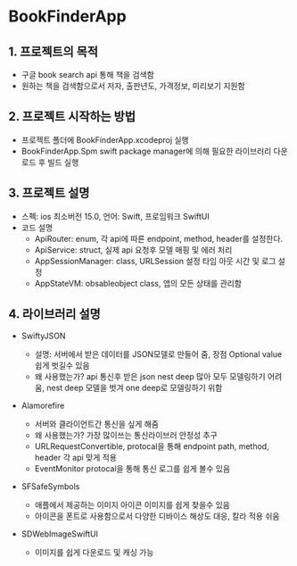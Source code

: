 # BookFinderApp

## 1. 프로젝트의 목적
- 구글 book search api 통해 책을 검색함
- 원하는 책을 검색함으로서 저자, 출판년도, 가격정보, 미리보기 지원함

## 2. 프로젝트 시작하는 방법
- 프로젝트 폴더에 BookFinderApp.xcodeproj 실행
- BookFinderApp.Spm swift package manager에 의해 필요한 라이브러리 다운로드 후 빌드 실행

## 3. 프로젝트 설명
- 스펙: ios 최소버전 15.0, 언어: Swift, 프로임워크 SwiftUI
- 코드 설명
    * ApiRouter: enum, 각 api에 따른 endpoint, method, header를 설정한다.
    * ApiService: struct, 실제 api 요청후 모델 매핑 및 에러 처리
    * AppSessionManager: class, URLSession 설정 타임 아웃 시간 및 로그 설정 
    * AppStateVM: obsableobject class, 앱의 모든 상태를 관리함

## 4. 라이브러리 설명
- SwiftyJSON 
    * 설명: 서버에서 받은 데이터를 JSON모델로 만들어 줌, 장점 Optional value 쉽게 벗길수 있음
    * 왜 사용했는가? api 통신후 받은 json nest deep 많아 모두 모델링하기 어려움, nest deep 모델을 벗겨 one deep로 모델링하기 위함
    
- Alamorefire 
    * 서버와 클라이언트간 통신을 싶게 해줌
    * 왜 사용했는가? 가장 많이쓰는 통신라이브러 안정성 추구
    * URLRequestConvertible, protocal을 통해 endpoint path, method, header 각 api 맞게 적용
    * EventMonitor protocal을 통해 통신 로그를 쉽게 볼수 있음
    
- SFSafeSymbols 
    * 애플에서 제공하는 이미지 아이콘 이미지를 쉽게 찾을수 있음
    * 아이콘을 폰트로 사용함으로서 다양한 디바이스 해상도 대응, 칼라 적용 쉬움

- SDWebImageSwiftUI
    * 이미지를 쉽게 다운로드 및 캐싱 가능
    
    
